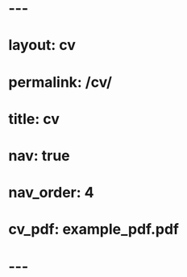 # ---
# layout: cv
# permalink: /cv/
# title: cv
# nav: true
# nav_order: 4
# cv_pdf: example_pdf.pdf
# ---
